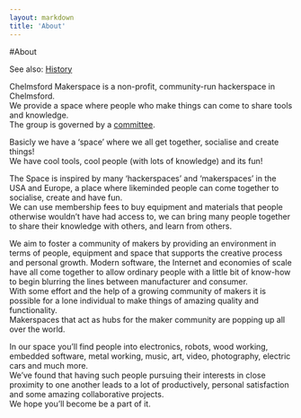 ```yaml
---
layout: markdown
title: 'About'
---
```


#About

See also: [History](history)

Chelmsford Makerspace is a non-profit, community-run hackerspace in Chelmsford.  
We provide a space where people who make things can come to share tools and knowledge.  
The group is governed by a [committee](/committee).

Basicly we have a ‘space’ where we all get together, socialise and create things!  
We have cool tools, cool people (with lots of knowledge) and its fun!

The Space is inspired by many ‘hackerspaces’ and ‘makerspaces’ in the USA and Europe, a place where likeminded people can come together to socialise, create and have fun.  
We can use membership fees to buy equipment and materials that people otherwise wouldn’t have had access to, we can bring many people together to share their knowledge with others, and learn from others.

We aim to foster a community of makers by providing an environment in terms of people, equipment and space that supports the creative process and personal growth. Modern software, the Internet and economies of scale have all come together to allow ordinary people with a little bit of know-how to begin blurring the lines between manufacturer and consumer.  
With some effort and the help of a growing community of makers it is possible for a lone individual to make things of amazing quality and functionality.  
Makerspaces that act as hubs for the maker community are popping up all over the world.

In our space you’ll find people into electronics, robots, wood working, embedded software, metal working, music, art, video, photography, electric cars and much more.  
We’ve found that having such people pursuing their interests in close proximity to one another leads to a lot of productively, personal satisfaction and some amazing collaborative projects.  
We hope you’ll become be a part of it.